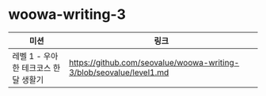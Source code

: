 # woowa-writing-3

| 미션 | 링크 |
|--|--|
|레벨 1 - 우아한 테크코스 한 달 생활기|https://github.com/seovalue/woowa-writing-3/blob/seovalue/level1.md|
